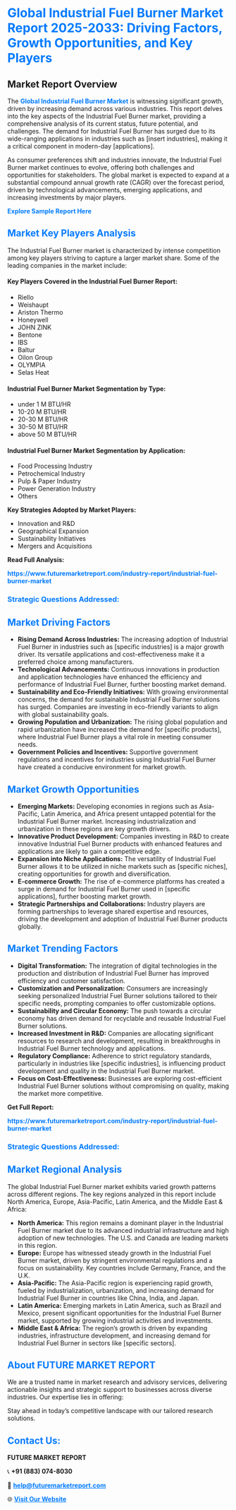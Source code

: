 <h1 style="color: #007BFF;">Global Industrial Fuel Burner Market Report 2025-2033: Driving Factors, Growth Opportunities, and Key Players</h1>

<section id="overview">
<h2>Market Report Overview</h2>
<p>The <a href="https://www.futuremarketreport.com/industry-report/industrial-fuel-burner-market" style="color: #007BFF; text-decoration: none;"><strong>Global Industrial Fuel Burner Market</strong></a> is witnessing significant growth, driven by increasing demand across various industries. This report delves into the key aspects of the Industrial Fuel Burner market, providing a comprehensive analysis of its current status, future potential, and challenges. The demand for Industrial Fuel Burner has surged due to its wide-ranging applications in industries such as [insert industries], making it a critical component in modern-day [applications].</p>
<p>As consumer preferences shift and industries innovate, the Industrial Fuel Burner market continues to evolve, offering both challenges and opportunities for stakeholders. The global market is expected to expand at a substantial compound annual growth rate (CAGR) over the forecast period, driven by technological advancements, emerging applications, and increasing investments by major players.</p>
</section>

<section id="overview">
<p><a href="https://www.futuremarketreport.com/request-sample/reportId=84887" style="color: #007BFF; text-decoration: none;"><strong>Explore Sample Report Here</strong></a></p>
</section>

<section id="key-players">
<h2 style="color: #007BFF;">Market Key Players Analysis</h2>
<p>The Industrial Fuel Burner market is characterized by intense competition among key players striving to capture a larger market share. Some of the leading companies in the market include:</p>
<h4>Key Players Covered in the Industrial Fuel Burner Report:</h4>
<ul><li>Riello</li><li>Weishaupt</li><li>Ariston Thermo</li><li>Honeywell</li><li>JOHN ZINK</li><li>Bentone</li><li>IBS</li><li>Baltur</li><li>Oilon Group</li><li>OLYMPIA</li><li>Selas Heat</li></ul>
<h4>Industrial Fuel Burner Market Segmentation by Type:</h4>
<ul><li>under 1 M BTU/HR</li><li>10-20 M BTU/HR</li><li>20-30 M BTU/HR</li><li>30-50 M BTU/HR</li><li>above 50 M BTU/HR</li></ul>

<h4>Industrial Fuel Burner Market Segmentation by Application:</h4>
<ul><li>Food Processing Industry</li><li>Petrochemical Industry</li><li>Pulp &amp; Paper Industry</li><li>Power Generation Industry</li><li>Others</li></ul>
<p><strong>Key Strategies Adopted by Market Players:</strong></p>
<ul>
<li>Innovation and R&D</li>
<li>Geographical Expansion</li>
<li>Sustainability Initiatives</li>
<li>Mergers and Acquisitions</li>
</ul>
</section>

<section>
<p><strong>Read Full Analysis: </strong></p><a href="https://www.futuremarketreport.com/industry-report/industrial-fuel-burner-market" style="color: #007BFF; text-decoration: none;"><strong>https://www.futuremarketreport.com/industry-report/industrial-fuel-burner-market</strong></a>
<h3 style="color: #007BFF;">Strategic Questions Addressed:</h3>
</section>

<section id="driving-factors">
<h2 style="color: #007BFF;">Market Driving Factors</h2>
<ul>
<li><strong>Rising Demand Across Industries:</strong> The increasing adoption of Industrial Fuel Burner in industries such as [specific industries] is a major growth driver. Its versatile applications and cost-effectiveness make it a preferred choice among manufacturers.</li>
<li><strong>Technological Advancements:</strong> Continuous innovations in production and application technologies have enhanced the efficiency and performance of Industrial Fuel Burner, further boosting market demand.</li>
<li><strong>Sustainability and Eco-Friendly Initiatives:</strong> With growing environmental concerns, the demand for sustainable Industrial Fuel Burner solutions has surged. Companies are investing in eco-friendly variants to align with global sustainability goals.</li>
<li><strong>Growing Population and Urbanization:</strong> The rising global population and rapid urbanization have increased the demand for [specific products], where Industrial Fuel Burner plays a vital role in meeting consumer needs.</li>
<li><strong>Government Policies and Incentives:</strong> Supportive government regulations and incentives for industries using Industrial Fuel Burner have created a conducive environment for market growth.</li>
</ul>
</section>

<section id="growth-opportunities">
<h2 style="color: #007BFF;">Market Growth Opportunities</h2>
<ul>
<li><strong>Emerging Markets:</strong> Developing economies in regions such as Asia-Pacific, Latin America, and Africa present untapped potential for the Industrial Fuel Burner market. Increasing industrialization and urbanization in these regions are key growth drivers.</li>
<li><strong>Innovative Product Development:</strong> Companies investing in R&D to create innovative Industrial Fuel Burner products with enhanced features and applications are likely to gain a competitive edge.</li>
<li><strong>Expansion into Niche Applications:</strong> The versatility of Industrial Fuel Burner allows it to be utilized in niche markets such as [specific niches], creating opportunities for growth and diversification.</li>
<li><strong>E-commerce Growth:</strong> The rise of e-commerce platforms has created a surge in demand for Industrial Fuel Burner used in [specific applications], further boosting market growth.</li>
<li><strong>Strategic Partnerships and Collaborations:</strong> Industry players are forming partnerships to leverage shared expertise and resources, driving the development and adoption of Industrial Fuel Burner products globally.</li>
</ul>
</section>

<section id="trending-factors">
<h2 style="color: #007BFF;">Market Trending Factors</h2>
<ul>
<li><strong>Digital Transformation:</strong> The integration of digital technologies in the production and distribution of Industrial Fuel Burner has improved efficiency and customer satisfaction.</li>
<li><strong>Customization and Personalization:</strong> Consumers are increasingly seeking personalized Industrial Fuel Burner solutions tailored to their specific needs, prompting companies to offer customizable options.</li>
<li><strong>Sustainability and Circular Economy:</strong> The push towards a circular economy has driven demand for recyclable and reusable Industrial Fuel Burner solutions.</li>
<li><strong>Increased Investment in R&D:</strong> Companies are allocating significant resources to research and development, resulting in breakthroughs in Industrial Fuel Burner technology and applications.</li>
<li><strong>Regulatory Compliance:</strong> Adherence to strict regulatory standards, particularly in industries like [specific industries], is influencing product development and quality in the Industrial Fuel Burner market.</li>
<li><strong>Focus on Cost-Effectiveness:</strong> Businesses are exploring cost-efficient Industrial Fuel Burner solutions without compromising on quality, making the market more competitive.</li>
</ul>
</section>

<section>
<p><strong>Get Full Report: </strong></p><a href="https://www.futuremarketreport.com/industry-report/industrial-fuel-burner-market" style="color: #007BFF; text-decoration: none;"><strong>https://www.futuremarketreport.com/industry-report/industrial-fuel-burner-market</strong></a>
<h3 style="color: #007BFF;">Strategic Questions Addressed:</h3>
</section>


<section id="regional-analysis">
<h2 style="color: #007BFF;">Market Regional Analysis</h2>
<p>The global Industrial Fuel Burner market exhibits varied growth patterns across different regions. The key regions analyzed in this report include North America, Europe, Asia-Pacific, Latin America, and the Middle East & Africa:</p>
<ul>
<li><strong>North America:</strong> This region remains a dominant player in the Industrial Fuel Burner market due to its advanced industrial infrastructure and high adoption of new technologies. The U.S. and Canada are leading markets in this region.</li>
<li><strong>Europe:</strong> Europe has witnessed steady growth in the Industrial Fuel Burner market, driven by stringent environmental regulations and a focus on sustainability. Key countries include Germany, France, and the U.K.</li>
<li><strong>Asia-Pacific:</strong> The Asia-Pacific region is experiencing rapid growth, fueled by industrialization, urbanization, and increasing demand for Industrial Fuel Burner in countries like China, India, and Japan.</li>
<li><strong>Latin America:</strong> Emerging markets in Latin America, such as Brazil and Mexico, present significant opportunities for the Industrial Fuel Burner market, supported by growing industrial activities and investments.</li>
<li><strong>Middle East & Africa:</strong> The region’s growth is driven by expanding industries, infrastructure development, and increasing demand for Industrial Fuel Burner in sectors like [specific sectors].</li>
</ul>
</section>

<footer>
<h2 style="color: #007BFF;">About FUTURE MARKET REPORT</h2>
<p>We are a trusted name in market research and advisory services, delivering actionable insights and strategic support to businesses across diverse industries. Our expertise lies in offering:</p>

<p>Stay ahead in today’s competitive landscape with our tailored research solutions.</p>

<h2 style="color: #007BFF;">Contact Us:</h2>
<p><strong>FUTURE MARKET REPORT</strong></p>
<p>📞 <strong>+91 (883) 074-8030</strong></p>
<p>📧 <strong><a href="mailto:help@futuremarketreport.com" style="color: #007BFF;">help@futuremarketreport.com</a></strong></p>
<p>🌐 <strong><a href="https://www.futuremarketreport.com/" style="color: #007BFF;">Visit Our Website</a></strong></p>
</footer>